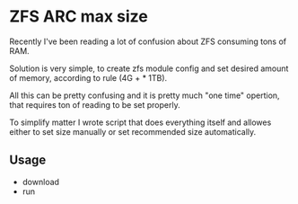 # ZFS ARC max size
Recently I've been reading a lot of confusion about ZFS consuming tons of RAM. 

Solution is very simple, to create zfs module config and set desired amount of memory, according to rule (4G + <pools TB amount> * 1TB).

All this can be pretty confusing and it is pretty much "one time" opertion, that requires ton of reading to be set properly.

To simplify matter I wrote script that does everything itself and allowes either to set size manually or set recommended size automatically.

## Usage
- download
- run
